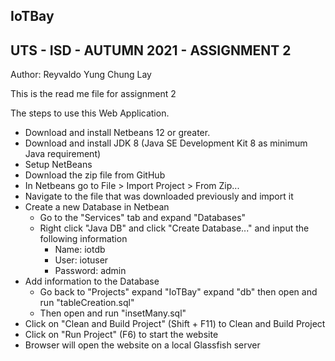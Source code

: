 ## IoTBay
## UTS - ISD - AUTUMN 2021 - ASSIGNMENT 2

Author: Reyvaldo Yung Chung Lay

This is the read me file for assignment 2

The steps to use this Web Application.

* Download and install Netbeans 12 or greater.
* Download and install JDK 8  (Java SE Development Kit 8 as minimum Java requirement)
* Setup NetBeans
* Download the zip file from GitHub
* In Netbeans go to File > Import Project > From Zip...
* Navigate to the file that was downloaded previously and import it
* Create a new Database in Netbean
  * Go to the "Services" tab and expand "Databases"
  * Right click "Java DB" and click "Create Database..." and input the following information
    * Name: iotdb
    * User: iotuser
    * Password: admin
* Add information to the Database
  * Go back to "Projects" expand "IoTBay" expand "db" then open and run "tableCreation.sql"
  * Then open and run "insetMany.sql"
* Click on "Clean and Build Project" (Shift + F11) to Clean and Build Project
* Click on "Run Project" (F6) to start the website
* Browser will open the website on a local Glassfish server
